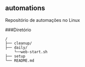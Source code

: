 ## automations

Repositório de automações no Linux

###Diretório

```
/
├── cleanup/
├── daily/
    └──web-start.sh
├── setup
└── README.md
```
